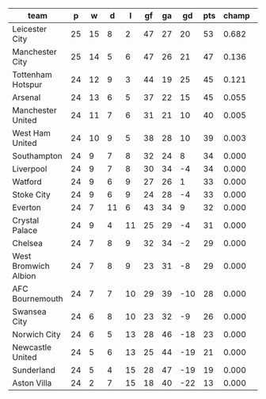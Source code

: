 |         team         | p  | w  | d  | l  | gf | ga | gd  | pts | champ |  rlg  |
|----------------------|----|----|----|----|----|----|-----|-----|-------|-------|
| Leicester City       | 25 | 15 |  8 |  2 | 47 | 27 |  20 |  53 | 0.682 | 0.000|
| Manchester City      | 25 | 14 |  5 |  6 | 47 | 26 |  21 |  47 | 0.136 | 0.000|
| Tottenham Hotspur    | 24 | 12 |  9 |  3 | 44 | 19 |  25 |  45 | 0.121 | 0.000|
| Arsenal              | 24 | 13 |  6 |  5 | 37 | 22 |  15 |  45 | 0.055 | 0.000|
| Manchester United    | 24 | 11 |  7 |  6 | 31 | 21 |  10 |  40 | 0.005 | 0.000|
| West Ham United      | 24 | 10 |  9 |  5 | 38 | 28 |  10 |  39 | 0.003 | 0.000|
| Southampton          | 24 |  9 |  7 |  8 | 32 | 24 |   8 |  34 | 0.000 | 0.001|
| Liverpool            | 24 |  9 |  7 |  8 | 30 | 34 |  -4 |  34 | 0.000 | 0.005|
| Watford              | 24 |  9 |  6 |  9 | 27 | 26 |   1 |  33 | 0.000 | 0.006|
| Stoke City           | 24 |  9 |  6 |  9 | 24 | 28 |  -4 |  33 | 0.000 | 0.008|
| Everton              | 24 |  7 | 11 |  6 | 43 | 34 |   9 |  32 | 0.000 | 0.004|
| Crystal Palace       | 24 |  9 |  4 | 11 | 25 | 29 |  -4 |  31 | 0.000 | 0.017|
| Chelsea              | 24 |  7 |  8 |  9 | 32 | 34 |  -2 |  29 | 0.000 | 0.021|
| West Bromwich Albion | 24 |  7 |  8 |  9 | 23 | 31 |  -8 |  29 | 0.000 | 0.116|
| AFC Bournemouth      | 24 |  7 |  7 | 10 | 29 | 39 | -10 |  28 | 0.000 | 0.040|
| Swansea City         | 24 |  6 |  8 | 10 | 23 | 32 |  -9 |  26 | 0.000 | 0.194|
| Norwich City         | 24 |  6 |  5 | 13 | 28 | 46 | -18 |  23 | 0.000 | 0.329|
| Newcastle United     | 24 |  5 |  6 | 13 | 25 | 44 | -19 |  21 | 0.000 | 0.676|
| Sunderland           | 24 |  5 |  4 | 15 | 28 | 47 | -19 |  19 | 0.000 | 0.608|
| Aston Villa          | 24 |  2 |  7 | 15 | 18 | 40 | -22 |  13 | 0.000 | 0.975|
